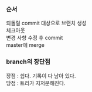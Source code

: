 ### 순서
되돌릴 commit 대상으로 브랜치 생성  
체크아웃  
변경 사항 수정 후 commit  
master에 merge

### branch의 장단점
장점 : 쉽다. 기록이 다 남아 있다.  
당점 : 트리가 지저분해진다.